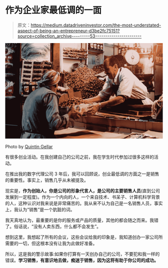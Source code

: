 # 作为企业家最低调的一面

> 原文：<https://medium.datadriveninvestor.com/the-most-understated-aspect-of-being-an-entrepreneur-d3be2fc75151?source=collection_archive---------53----------------------->

![](img/648c9873e54a0a928ec8b58f9105ee4b.png)

Photo by [Quintin Gellar](https://www.pexels.com/photo/man-in-blue-top-giving-box-to-man-in-gray-top-696205/)

有很多创业活动。在我创建自己的公司之前，我在学生时代参加过很多这样的活动。

在推出我的数字代理公司 3 年后，我可以回顾说，创业最低调的方面之一是销售的重要性。事实上，销售几乎从未被提及。

现实是，**作为创始人，你是公司的形象代言人，是公司的主要销售人员**(直到公司发展到一定程度)。作为一个内向的人，一个来自技术、书呆子、计算机科学背景的人，这种认识对我来说是非常痛苦的。我从来不认为自己是一名销售人员，事实上，我认为“销售”是一个肮脏的词。

我天真地认为，最重要的是你的服务或产品的质量，其他的都会随之而来。我错了。俗话说，“没有人卖东西，什么都不会发生”。

想到这里，我想起了所有的会议，这些会议给我的印象是，我知道创办一家公司所需要的一切，但这根本没有让我为此做好准备。

所以，这是我的警示故事:如果你打算有一天创办自己的公司，不要犯和我一样的错误。**学习销售，有意识地去做，痴迷于销售，因为这将有助于你公司的成功。**